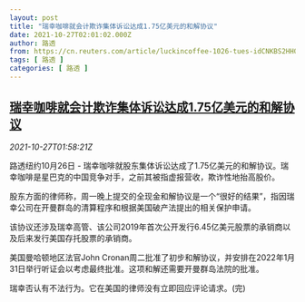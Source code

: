 ```yaml
---
layout: post
title: "瑞幸咖啡就会计欺诈集体诉讼达成1.75亿美元的和解协议"
date: 2021-10-27T02:01:02.000Z
author: 路透
from: https://cn.reuters.com/article/luckincoffee-1026-tues-idCNKBS2HH04J
tags: [ 路透 ]
categories: [ 路透 ]
---
```

<!--1635300062000-->
[瑞幸咖啡就会计欺诈集体诉讼达成1.75亿美元的和解协议](https://cn.reuters.com/article/luckincoffee-1026-tues-idCNKBS2HH04J)
------

<div>
<div><i>2021-10-27T01:58:21Z</i></div><p>路透纽约10月26日 - 瑞幸咖啡就股东集体诉讼达成了1.75亿美元的和解协议。瑞幸咖啡是星巴克的中国竞争对手，之前其被指虚报营收，欺诈性地抬高股价。</p><p>股东方面的律师称，周一晚上提交的全现金和解协议是一个“很好的结果”，指因瑞幸公司在开曼群岛的清算程序和根据美国破产法提出的相关保护申请。</p><p>该协议还涉及瑞幸高管、该公司2019年首次公开发行6.45亿美元股票的承销商以及后来发行美国存托股票的承销商。</p><p>美国曼哈顿地区法官John Cronan周二批准了初步和解协议，并安排在2022年1月31日举行听证会以考虑最终批准。这项和解还需要开曼群岛法院的批准。</p><p>瑞幸否认有不法行为。它在美国的律师没有立即回应评论请求。(完)</p>
</div>
